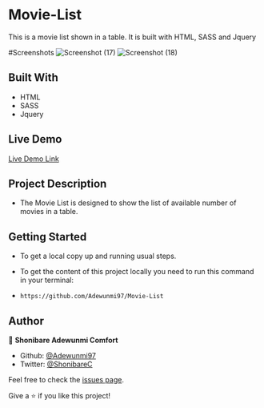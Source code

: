 # Movie-List
 This is a movie list shown in a table. It is built with HTML, SASS and Jquery
 
 #Screenshots
![Screenshot (17)](https://user-images.githubusercontent.com/60876346/236737023-b7bdaf69-4be4-459d-b9a3-5a8c16373b8c.png)
![Screenshot (18)](https://user-images.githubusercontent.com/60876346/236737051-bf065829-cdb2-4ccd-aa5d-3034f66de976.png)

## Built With

* HTML
* SASS
* Jquery

## Live Demo

[Live Demo Link](https://raw.githack.com/Adewunmi97/Huddle-Landing-Page/main/index.html)


## Project Description

* The Movie List is designed to show the list of available number of movies in a table.

## Getting Started

* To get a local copy up and running usual steps.

* To get the content of this project locally you need to run this command in your terminal:

- `https://github.com/Adewunmi97/Movie-List`


## Author
👤 **Shonibare Adewunmi Comfort**

- Github: [@Adewunmi97](https://github.com/Adewunmi97)
- Twitter: [@ShonibareC](https://twitter.com/ShonibareC)

Feel free to check the [issues page](../../issues/).

Give a ⭐️ if you like this project!

